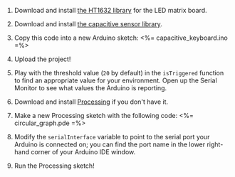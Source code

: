 1.  Download and install [the HT1632 library](https://github.com/workshopweekend/HT1632/releases/download/v0.2/HT1632.zip) for the LED matrix board.
2.  Download and install [the capacitive sensor library](https://github.com/workshopweekend/CapacitiveSensor/releases/download/v0.1/CapacitiveSensor.zip).

3.  Copy this code into a new Arduino sketch:
    <%= capacitive_keyboard.ino =%>
4.  Upload the project!

5.  Play with the threshold value (`20` by default) in the `isTriggered` function to find an appropriate value for your environment. Open up the Serial Monitor to see what values the Arduino is reporting.

6.  Download and install [Processing](https://processing.org/download/?processing) if you don't have it.

7.  Make a new Processing sketch with the following code:
    <%= circular_graph.pde =%>
8.  Modify the `serialInterface` variable to point to the serial port your Arduino is connected on; you can find the port name in the lower right-hand corner of your Arduino IDE window.

9.  Run the Processing sketch!

